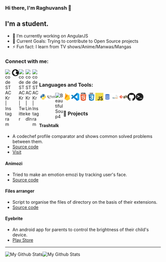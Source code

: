 <!--
**vansh-tiwari/vansh-tiwari** is a ✨ _special_ ✨ repository because its `README.md` (this file) appears on your GitHub profile.

Here are some ideas to get you started:

- 🔭 I’m currently working on ...
- 🌱 I’m currently learning ...
- 👯 I’m looking to collaborate on ...
- 🤔 I’m looking for help with ...
- 💬 Ask me about ...
- 📫 How to reach me: ...
- 😄 Pronouns: ...
- ⚡ Fun fact: ...
-->


### Hi there, I'm Raghuvansh 👋

## I'm a student.
- 🌱 I’m currently working on AngularJS
- 🥅 Current Goals: Trying to contribute to Open Source projects
- ⚡ Fun fact: I learn from TV shows/Anime/Manwas/Mangas

### Connect with me:
[<img align="left" alt="codeSTACKr | Instagram" width="22px" src="https://cdn.jsdelivr.net/npm/simple-icons@v3/icons/hackerrank.svg" />][hackerrank]
[<img align="left" alt="vanshtiwari.me" width="22px" src="https://raw.githubusercontent.com/iconic/open-iconic/master/svg/globe.svg" />][website]
[<img align="left" alt="codeSTACKr | Twitter" width="22px" src="https://cdn.jsdelivr.net/npm/simple-icons@v3/icons/twitter.svg" />][twitter]
[<img align="left" alt="codeSTACKr | LinkedIn" width="22px" src="https://cdn.jsdelivr.net/npm/simple-icons@v3/icons/linkedin.svg" />][linkedin]
[<img align="left" alt="codeSTACKr | Instagram" width="22px" src="https://cdn.jsdelivr.net/npm/simple-icons@v3/icons/instagram.svg" />][instagram]

<br />

### Languages and Tools:
<img align="left" alt="Python" width="26px" src="https://raw.githubusercontent.com/github/explore/80688e429a7d4ef2fca1e82350fe8e3517d3494d/topics/python/python.png" />
<img align="left" alt="Flask" width="26px" src="https://raw.githubusercontent.com/github/explore/80688e429a7d4ef2fca1e82350fe8e3517d3494d/topics/flask/flask.png" />
<img align="left" alt="BeautifulSoup4" width="26px" src="https://www.crummy.com/software/BeautifulSoup/bs4/doc/_images/6.1.jpg" />
<img align="left" alt="Firebase" width="26px" src="https://raw.githubusercontent.com/github/explore/80688e429a7d4ef2fca1e82350fe8e3517d3494d/topics/firebase/firebase.png" />
<img align="left" alt="Visual Studio Code" width="26px" src="https://raw.githubusercontent.com/github/explore/80688e429a7d4ef2fca1e82350fe8e3517d3494d/topics/visual-studio-code/visual-studio-code.png" />
<img align="left" alt="HTML5" width="26px" src="https://raw.githubusercontent.com/github/explore/80688e429a7d4ef2fca1e82350fe8e3517d3494d/topics/html/html.png" />
<img align="left" alt="CSS3" width="26px" src="https://raw.githubusercontent.com/github/explore/80688e429a7d4ef2fca1e82350fe8e3517d3494d/topics/css/css.png" />
<img align="left" alt="JavaScript" width="26px" src="https://raw.githubusercontent.com/github/explore/80688e429a7d4ef2fca1e82350fe8e3517d3494d/topics/javascript/javascript.png" />
<img align="left" alt="SQL" width="26px" src="https://raw.githubusercontent.com/github/explore/80688e429a7d4ef2fca1e82350fe8e3517d3494d/topics/sql/sql.png" />
<img align="left" alt="MySQL" width="26px" src="https://raw.githubusercontent.com/github/explore/80688e429a7d4ef2fca1e82350fe8e3517d3494d/topics/mysql/mysql.png" />
<img align="left" alt="Git" width="26px" src="https://raw.githubusercontent.com/github/explore/80688e429a7d4ef2fca1e82350fe8e3517d3494d/topics/git/git.png" />
<img align="left" alt="GitHub" width="26px" src="https://raw.githubusercontent.com/github/explore/78df643247d429f6cc873026c0622819ad797942/topics/github/github.png" />
<img align="left" alt="Terminal" width="26px" src="https://raw.githubusercontent.com/github/explore/80688e429a7d4ef2fca1e82350fe8e3517d3494d/topics/terminal/terminal.png" />



<br />
<br />

### 📕 Projects
#### Trashtalk
- A codechef profile comparator and shows common solved problems between them.
- [Source code](https://github.com/vansh-tiwari/trashtalk)
- [Visit](https://mytrashtalk.herokuapp.com/codechef/)

#### Animozi
- Tried to make an emotion emozi by tracking user's face.
- [Source code](https://drive.google.com/file/d/17GqLDBmUt1gMCUqXEo7V4acDroN4s_Fj/view?usp=sharing)

#### Files arranger
- Script to organise the files of directory on the basis of their extensions.
- [Source code](https://github.com/vansh-tiwari/filesarranger)

#### Eyebrite
- An android app for parents to control the brightness of their child's device.
- [Play Store](https://play.google.com/store/apps/details?id=me.vansh.eyebrite)

---

<img align="left" alt="My Github Stats" src="https://github-readme-stats.vercel.app/api?username=vansh-tiwari&count_private=true&show_icons=true&hide_border=true&theme=buefy" />

<img align="left" alt="My Github Stats" src="https://github-readme-stats.vercel.app/api/top-langs/?username=vansh-tiwari&hide_border=true&theme=buefy" />

[hackerrank]: https://www.hackerrank.com/vanshtiwari
[website]: http://vanshtiwari.me
[twitter]: https://twitter.com/vanshtiwari_me
[youtube]: https://youtube.com/HRTUTORIALS
[instagram]: https://instagram.com/vanshtiwari.me
[linkedin]: https://linkedin.com/in/vanshtiwari-me
[quora]: https://www.quora.com/profile/Raghuvansh-Mani-Tiwari
